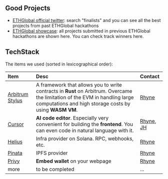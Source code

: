 ## Good Projects
- [ETHGlobal official twitter](https://x.com/ETHGlobal): search "finalists" and you can see all the best projects from past ETHGlobal hackathons
- [ETHGlobal showcase](https://ethglobal.com/showcase): all projects submitted in previous ETHGlobal hackathons are shown here. You can check track winners here. 

## TechStack
The items we used (sorted in lexicographical order):

| Item | Desc | Contact |
| :-- | :-- | :-- |
| [Arbitrum Stylus](https://arbitrum.io/stylus) | A framework that allows you to write contracts in **Rust** on Arbitrum. Overcame the limitation of the EVM in handling large computations and high storage costs by using **WASM VM**. | [Rhyne]
| [Cursor](https://www.cursor.com) | **AI code editor**. Especially very convenient for building the **frontend**. You can even code in natural language with it. | [Rhyne], [JH] | 
| [Helius](https://www.helius.dev) | Infra provider on Solana. RPC, webhooks, etc. | [Rhyne] |
| [Pinata](https://pinata.cloud) | IPFS provider | [Rhyne] |
| [Privy](https://www.privy.io/wallets) | **Embed wallet** on your webpage | [Rhyne] |
| more | to be completed | ... |



[Rhyne]:https://github.com/aliceyzhsu
[JH]:https://github.com/jhchong0405